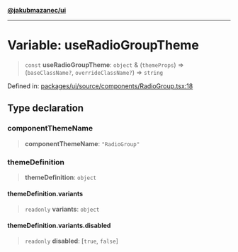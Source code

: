 [**@jakubmazanec/ui**](../README.md)

---

# Variable: useRadioGroupTheme

> `const` **useRadioGroupTheme**: `object` & (`themeProps`) => (`baseClassName?`,
> `overrideClassName?`) => `string`

Defined in:
[packages/ui/source/components/RadioGroup.tsx:18](https://github.com/jakubmazanec/tools/blob/dccfe8e5cee218e88ff4db59e4bf460975897c58/packages/ui/source/components/RadioGroup.tsx#L18)

## Type declaration

### componentThemeName

> **componentThemeName**: `"RadioGroup"`

### themeDefinition

> **themeDefinition**: `object`

#### themeDefinition.variants

> `readonly` **variants**: `object`

#### themeDefinition.variants.disabled

> `readonly` **disabled**: \[`true`, `false`\]

